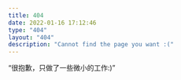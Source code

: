 ```yaml
---
title: 404
date: 2022-01-16 17:12:46
type: "404"
layout: "404"
description: "Cannot find the page you want :("
---
```


“很抱歉，只做了一些微小的工作:)”